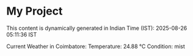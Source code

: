# My Project

This content is dynamically generated in Indian Time (IST): 2025-08-26 05:11:36 IST


Current Weather in Coimbatore:
Temperature: 24.88 °C
Condition: mist
